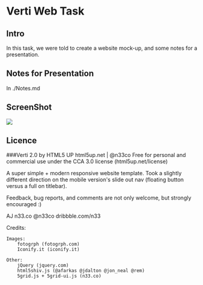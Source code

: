 Verti Web Task
============

Intro
-------
In this task, we were told to create a website mock-up, and some notes for a presentation.

Notes for Presentation
-------------------------------
In ./Notes.md

ScreenShot
----------------
<img src="http://i.imgur.com/UGVxEtt.png" />

Licence
-------

###Verti 2.0 by HTML5 UP
html5up.net | @n33co
Free for personal and commercial use under the CCA 3.0 license (html5up.net/license)

A super simple + modern responsive website template. Took a slightly different direction 
on the mobile version's slide out nav (floating button versus a full on titlebar).

Feedback, bug reports, and comments are not only welcome, but strongly encouraged :)

AJ
n33.co @n33co dribbble.com/n33

Credits:

	Images:
		fotogrph (fotogrph.com)
		Iconify.it (iconify.it)
	
	Other:
		jQuery (jquery.com)
		html5shiv.js (@afarkas @jdalton @jon_neal @rem)
		5grid.js + 5grid-ui.js (n33.co)
